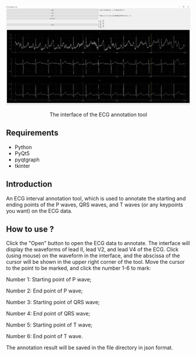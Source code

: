 ![The interface of the ECG annotation tool](https://github.com/WhatAShot/Electrocardio-Panorama/blob/main/AnnotationTools/ui_main_window.png)
<center>The interface of the ECG annotation tool</center>

## Requirements

- Python
- PyQt5
- pyqtgraph
- tkinter

## Introduction

An ECG interval annotation tool, which is used to annotate the starting and ending points of the P waves, QRS waves, and T waves (or any keypoints you want) on the ECG data.

## How to use ?

Click the "Open" button to open the ECG data to annotate. The interface will display the waveforms of lead II, lead V2, and lead V4 of the ECG. Click (using mouse) on the waveform in the interface, and the abscissa of the cursor will be shown in the upper right corner of the tool. Move the cursor to the point to be marked, and click the number 1-6 to mark:

Number 1: Starting point of P wave; 

Number 2: End point of P wave; 

Number 3: Starting point of QRS wave; 

Number 4: End point of QRS wave; 

Number 5: Starting point of T wave; 

Number 6: End point of T wave.

The annotation result will be saved in the file directory in json format. 
